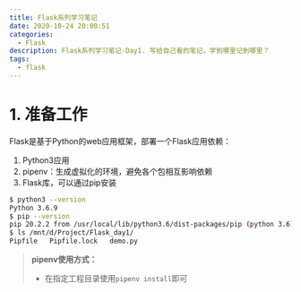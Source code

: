 ```yaml
---
title: Flask系列学习笔记
date: 2020-10-24 20:00:51
categories: 
  - Flask
description: Flask系列学习笔记-Day1. 写给自己看的笔记，学到哪里记到哪里？
tags: 
  - flask
---
```


# 1. 准备工作

Flask是基于Python的web应用框架，部署一个Flask应用依赖：

1. Python3应用
2. pipenv：生成虚拟化的环境，避免各个包相互影响依赖
3. Flask库，可以通过pip安装

```bash
$ python3 --version
Python 3.6.9
$ pip --version
pip 20.2.2 from /usr/local/lib/python3.6/dist-packages/pip (python 3.6)
$ ls /mnt/d/Project/Flask_day1/
Pipfile   Pipfile.lock   demo.py
```

>**pipenv使用方式：**
>
>- 在指定工程目录使用`pipenv install`即可

